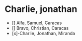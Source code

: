 # Charlie, jonathan

- [] Alfa, Samuel, Caracas
- [] Bravo, Christian, Caracas
- [x]-Charlie, Jonathan, Miranda
